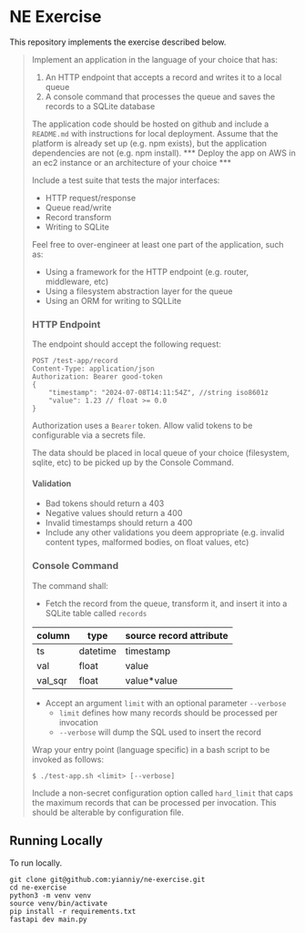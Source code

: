 # NE Exercise

This repository implements the exercise described below.

> Implement an application in the language of your choice that has:
> 
> 1) An HTTP endpoint that accepts a record and writes it to a local queue
> 2) A console command that processes the queue and saves the records to a SQLite database
> 
> The application code should be hosted on github and include a `README.md` with instructions for local deployment.
> Assume that the platform is already set up (e.g. npm exists), but the application dependencies are not (e.g. npm
> install).
> *** Deploy the app on AWS in an ec2 instance or an architecture of your choice ***
> 
> Include a test suite that tests the major interfaces:
> 
> * HTTP request/response
> * Queue read/write
> * Record transform
> * Writing to SQLite
> 
> Feel free to over-engineer at least one part of the application, such as:
> 
> * Using a framework for the HTTP endpoint (e.g. router, middleware, etc)
> * Using a filesystem abstraction layer for the queue
> * Using an ORM for writing to SQLLite
> 
> ### HTTP Endpoint
> 
> The endpoint should accept the following request:
> 
> ```
> POST /test-app/record
> Content-Type: application/json
> Authorization: Bearer good-token
> {
>     "timestamp": "2024-07-08T14:11:54Z", //string iso8601z
>     "value": 1.23 // float >= 0.0
> }
> ```
> 
> Authorization uses a `Bearer` token. Allow valid tokens to be configurable via a secrets file.
> 
> The data should be placed in local queue of your choice (filesystem, sqlite, etc) to be picked up by the Console
> Command.
> 
> #### Validation
> 
> * Bad tokens should return a 403
> * Negative values should return a 400
> * Invalid timestamps should return a 400
> * Include any other validations you deem appropriate (e.g. invalid content types, malformed bodies, on float values,
>   etc)
> 
> ### Console Command
> 
> The command shall:
> 
> * Fetch the record from the queue, transform it, and insert it into a SQLite table called `records`
> 
> | column  | type     | source record attribute |
> |---------|----------|-------------------------|
> | ts      | datetime | timestamp               |
> | val     | float    | value                   |
> | val_sqr | float    | value*value             |
> 
> * Accept an argument `limit` with an optional parameter `--verbose`
>     * `limit` defines how many records should be processed per invocation
>     * `--verbose` will dump the SQL used to insert the record
> 
> Wrap your entry point (language specific) in a bash script to be invoked as follows:
> 
> `$ ./test-app.sh <limit> [--verbose]`
> 
> Include a non-secret configuration option called `hard_limit` that caps the maximum records that can be processed per
> invocation. This should be alterable by configuration file.

## Running Locally

To run locally.

```
git clone git@github.com:yianniy/ne-exercise.git
cd ne-exercise
python3 -m venv venv
source venv/bin/activate
pip install -r requirements.txt
fastapi dev main.py
```